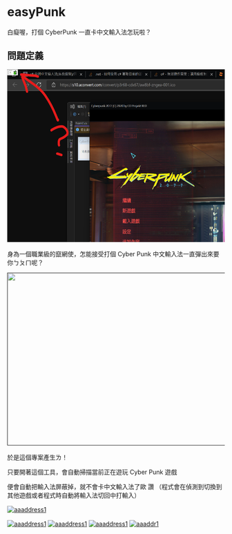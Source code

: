 # easyPunk
白癡喔，打個 CyberPunk 一直卡中文輸入法怎玩啦？


## 問題定義
[<img src="demo.png" width="600" height="400" />]()

身為一個職業級的竄網使，怎能接受打個 Cyber Punk 中文輸入法一直彈出來要你ㄅㄆㄇ呢？

[<img src="demo2.png" width="600" height="400" />]()

於是這個專案產生ㄌ！

只要開著這個工具，會自動掃描當前正在遊玩 Cyber Punk 遊戲

便會自動把輸入法屏蔽掉，就不會卡中文輸入法了歐 讚
（程式會在偵測到切換到其他遊戲或者程式時自動將輸入法切回中打輸入）


<a href="https://www.buymeacoffee.com/aaaddress1" target="blank"> <img align="center" src="https://cdn.buymeacoffee.com/buttons/v2/default-yellow.png" height="50" width="210" alt="aaaddress1" /></a></p>

<a href="https://twitter.com/aaaddress1" target="blank"><img align="center" src="https://raw.githubusercontent.com/rahuldkjain/github-profile-readme-generator/master/src/images/icons/Social/twitter.svg" alt="aaaddress1" height="30" width="40" /></a>
<a href="https://linkedin.com/in/aaaddress1" target="blank"><img align="center" src="https://raw.githubusercontent.com/rahuldkjain/github-profile-readme-generator/master/src/images/icons/Social/linked-in-alt.svg" alt="aaaddress1" height="30" width="40" /></a>
<a href="https://fb.com/aaaddress1" target="blank"><img align="center" src="https://raw.githubusercontent.com/rahuldkjain/github-profile-readme-generator/master/src/images/icons/Social/facebook.svg" alt="aaaddress1" height="30" width="40" /></a>
<a href="https://instagram.com/aaaddr1" target="blank"><img align="center" src="https://raw.githubusercontent.com/rahuldkjain/github-profile-readme-generator/master/src/images/icons/Social/instagram.svg" alt="aaaddr1" height="30" width="40" /></a>
  
